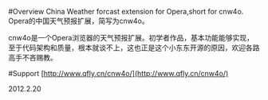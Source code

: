#Overview
China Weather forcast extension for Opera,short for cnw4o.
Opera的中国天气预报扩展，简写为cnw4o。

cnw4o是一个Opera浏览器的天气预报扩展。初学者作品，基本功能能够实现，至于代码架构和质量，根本就谈不上，这也正是这个小东东开源的原因，欢迎各路高手不吝赐教。

#Support
[http://www.qfly.cn/cnw4o/](http://www.qfly.cn/cnw4o/)

2012.2.20
